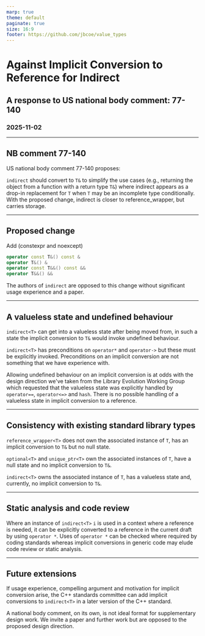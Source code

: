 ```yaml
---
marp: true
theme: default
paginate: true
size: 16:9
footer: https://github.com/jbcoe/value_types
---
```


# Against Implicit Conversion to Reference for Indirect

## A response to US national body comment: 77-140

### 2025-11-02

---

## NB comment 77-140

US national body comment 77-140 proposes:

`indirect` should convert to `T&` to simplify the use cases (e.g., returning the object from a function with a return type `T&`) where indirect appears as a drop-in replacement for `T` when `T` may be an incomplete type conditionally. With the proposed change, indirect is closer to reference_wrapper, but carries storage.

---

## Proposed change

Add (constexpr and noexcept)

```c++
operator const T&() const &
operator T&() &
operator const T&&() const &&
operator T&&() &&
```

The authors of `indirect` are opposed to this change without significant usage experience and a paper.

---

## A valueless state and undefined behaviour

`indirect<T>` can get into a valueless state after being moved from, in such a state the implicit conversion to `T&` would invoke undefined behaviour.

`indirect<T>` has preconditions on `operator*` and `operator->` but these must be explicitly invoked. Preconditions on an implicit conversion are not something that we have experience with.

Allowing undefined behaviour on an implicit conversion is at odds with the design direction we've taken from the Library Evolution Working Group which requested that the valueless state was explicitly handled by `operator==`, `operator<=>` and `hash`. There is no possible handling of a valueless state in implicit conversion to a reference.

---

## Consistency with existing standard library types

`reference_wrapper<T>` does not own the associated instance of `T`, has an implicit conversion to `T&` but no null state.

`optional<T>` and `unique_ptr<T>` own the associated instances of `T`, have a null state and no implicit conversion to `T&`.

`indirect<T>` owns the associated instance of `T`, has a valueless state and, currently, no implicit conversion to `T&`.

---

## Static analysis and code review

Where an instance of `indirect<T>` `i` is used in a context where a reference is needed, it can be explicitly converted to a reference in the current draft by using `operator *`. Uses of `operator *` can be checked where required by coding standards whereas implicit conversions in generic code may elude code review or static analysis.

---

## Future extensions

If usage experience, compelling argument and motivation for implicit conversion arise, the C++ standards committee can add implicit conversions to `indirect<T>` in a later version of the C++ standard.

A national body comment, on its own, is not ideal format for supplementary design work. We invite a paper and further work but are opposed to the proposed design direction.
